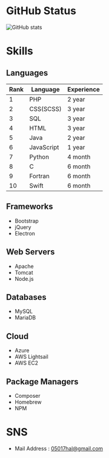 <!--
Here are some ideas to get you started:

- 🔭 I’m currently working on ...
- 🌱 I’m currently learning ...
- 👯 I’m looking to collaborate on ...
- 🤔 I’m looking for help with ...
- 💬 Ask me about ...
- 📫 How to reach me: ...
- 😄 Pronouns: ...
- ⚡ Fun fact: ...
-->
<!-- 参考：https://qiita.com/zizi4n5/items/f8076cb25bbf64a9bc1c -->

# GitHub Status
![GitHub stats](https://github-readme-stats.vercel.app/api?username=brftb&count_private=true&show_icons=true&theme=algolia)
<!-- &bg_color=90,7F8DDD,2E3846&title_color=fff&text_color=fff -->

# Skills

## Languages

| Rank | Language   | Experience |
| ---- | ---------- | ---------- |
| 1    | PHP        | 2 year     |
| 2    | CSS(SCSS)  | 3 year     |
| 3    | SQL        | 3 year     |
| 4    | HTML       | 3 year     |
| 5    | Java       | 2 year     |
| 6    | JavaScript | 1 year     |
| 7    | Python     | 4 month    |
| 8    | C          | 6 month    |
| 9    | Fortran    | 6 month    |
| 10   | Swift      | 6 month    |

## Frameworks
* Bootstrap
* jQuery
* Electron

## Web Servers
* Apache
* Tomcat
* Node.js

## Databases
* MySQL
* MariaDB

## Cloud
* Azure
* AWS Lightsail
* AWS EC2

## Package Managers
* Composer
* Homebrew
* NPM

# SNS
* Mail Address : 05017hal@gmail.com
<!-- * Twitter :  -->
<!-- * Qiita :  -->
